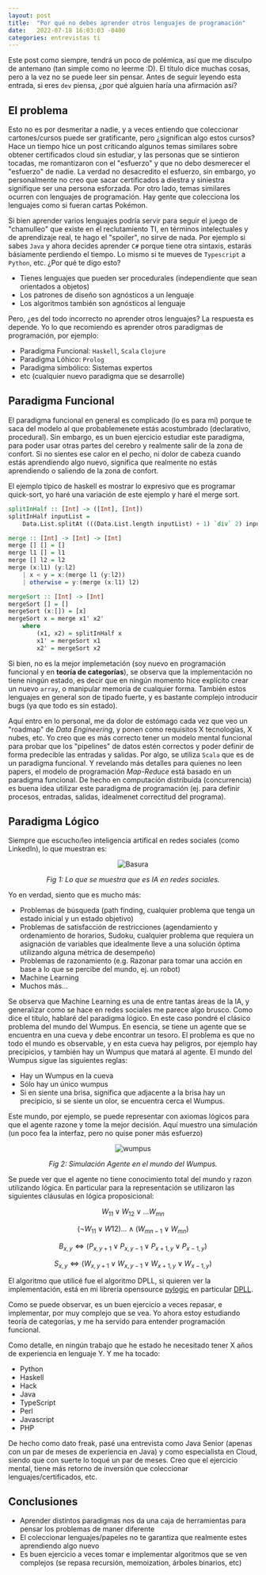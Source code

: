 ```yaml
---
layout: post
title:  "Por qué no debes aprender otros lenguajes de programación"
date:   2022-07-18 16:03:03 -0400
categories: entrevistas ti
---
```


Este post como siempre, tendrá un poco de polémica, así que me disculpo de antemano (tan simple como no leerme :D). El título dice muchas cosas, pero a la vez no se puede leer sin pensar. Antes de seguir leyendo esta entrada, si eres `dev` piensa, ¿por qué alguien haría una afirmación así?

## El problema ##

Esto no es por desmeritar a nadie, y a veces entiendo que coleccionar cartones/cursos puede ser gratificante, pero ¿significan algo estos cursos? Hace un tiempo hice un post criticando algunos temas similares sobre obtener certificados cloud sin estudiar, y las personas que se sintieron tocadas, me romantizaron con el "esfuerzo" y que no debo desmerecer el "esfuerzo" de nadie. La verdad no desacredito el esfuerzo, sin embargo, yo personalmente no creo que sacar certificados a diestra y siniestra signifique ser una persona esforzada. Por otro lado, temas similares ocurren con lenguajes de programación. Hay gente que colecciona los lenguajes como si fueran cartas Pokémon.

Si bien aprender varios lenguajes podría servir para seguir el juego de "chamulleo" que existe en el reclutamiento TI, en términos intelectuales y de aprendizaje real, te hago el "spoiler", no sirve de nada. Por ejemplo si sabes `Java` y ahora decides aprender `C#` porque tiene otra sintaxis, estarás básiamente perdiendo el tiempo. Lo mismo si te mueves de `Typescript` a `Python`, etc. ¿Por qué te digo esto?

* Tienes lenguajes que pueden ser procedurales (independiente que sean orientados a objetos)
* Los patrones de diseño son agnósticos a un lenguaje
* Los algoritmos también son agnósticos al lenguaje

Pero, ¿es del todo incorrecto no aprender otros lenguajes? La respuesta es depende. Yo lo que recomiendo es aprender otros paradigmas de programación, por ejemplo:

* Paradigma Funcional: `Haskell`, `Scala` `Clojure`
* Paradigma Lóhico: `Prolog`
* Paradigma simbólico: Sistemas expertos
* etc (cualquier nuevo paradigma que se desarrolle)

## Paradigma Funcional ##

El paradigma funcional en general es complicado (lo es para mí) porque te saca del modelo al que probablemenete estás acostumbrado (declarativo, procedural). Sin embargo, es un buen ejercicio estudiar este paradigma, para poder usar otras partes del cerebro y realmente salir de la zona de confort. Si no sientes ese calor en el pecho, ni dolor de cabeza cuando estás aprendiendo algo nuevo, significa que realmente no estás aprendiendo o saliendo de la zona de confort.

El ejemplo típico de haskell es mostrar lo expresivo que es programar quick-sort, yo haré una variación de este ejemplo y haré el merge sort.

```haskell
splitInHalf :: [Int] -> ([Int], [Int])
splitInHalf inputList = 
    Data.List.splitAt (((Data.List.length inputList) + 1) `div` 2) inputList

merge :: [Int] -> [Int] -> [Int]
merge [] [] = []
merge l1 [] = l1
merge [] l2 = l2
merge (x:l1) (y:l2)
    | x < y = x:(merge l1 (y:l2))
    | otherwise = y:(merge (x:l1) l2)

mergeSort :: [Int] -> [Int]
mergeSort [] = []
mergeSort (x:[]) = [x]
mergeSort x = merge x1' x2'
    where
        (x1, x2) = splitInHalf x
        x1' = mergeSort x1
        x2' = mergeSort x2
```

Si bien, no es la mejor implemetación (soy nuevo en programación funcional y en **teoría de categorías**), se observa que la implementación no tiene ningún estado, es decir que en ningún momento hice explícito crear un nuevo `array`, o manipular memoria de cualquier forma. También estos lenguajes en general son de tipado fuerte, y es bastante complejo introducir bugs (ya que todo es sin estado). 

Aquí entro en lo personal, me da dolor de estómago cada vez que veo un "roadmap" de *Data Engineering*, y ponen como requisitos X tecnologías, X nubes, etc. Yo creo que es más correcto tener un modelo mental funcional para probar que los "pipelines" de datos estén correctos y poder definir de forma predecible las entradas y salidas. Por algo, se utiliza `Scala` que es de un paradigma funcional. Y revelando más detalles para quienes no leen papers, el modelo de programación *Map-Reduce* está basado en un paradigma funcional. De hecho en computación distribuida (concurrencia) es buena idea utilizar este paradigma de programación (ej. para definir procesos, entradas, salidas, idealmenet correctitud del programa).

## Paradigma Lógico ##

Siempre que escucho/leo inteligencia artifical en redes sociales (como LinkedIn), lo que muestran es:

<div align="center">

![Basura](https://gist.githubusercontent.com/dpalmasan/103d61ae06cfd3e7dee7888b391c1792/raw/6edc0d76513d4591c9531df56e8f7c97ba37926c/example.png)

_Fig 1: Lo que se muestra que es IA en redes sociales._

</div>

Yo en verdad, siento que es mucho más:

* Problemas de búsqueda (path finding, cualquier problema que tenga un estado inicial y un estado objetivo)
* Problemas de satisfacción de restricciones (agendamiento y ordenamiento de horarios, Sudoku, cualquier problema que requiera un asignación de variables que idealmente lleve a una solución óptima utilizando alguna métrica de desempeño)
* Problemas de razonamiento (e.g. Razonar para tomar una acción en base a lo que se percibe del mundo, ej. un robot)
* Machine Learning
* Muchos más...

Se observa que Machine Learning es una de entre tantas áreas de la IA, y generalizar como se hace en redes sociales me parece algo brusco. Como dice el título, hablaré del paradigma lógico. En este caso pondré el clásico problema del mundo del Wumpus. En esencia, se tiene un agente que se encuentra en una cueva y debe encontrar un tesoro. El problema es que no todo el mundo es observable, y en esta cueva hay peligros, por ejemplo hay precipicios, y también hay un Wumpus que matará al agente. El mundo del Wumpus sigue las siguientes reglas:

* Hay un Wumpus en la cueva
* Sólo hay un único wumpus
* Si en siente una brisa, significa que adjacente a la brisa hay un precipicio, si se siente un olor, se encuentra cerca el Wumpus.

Este mundo, por ejemplo, se puede representar con axiomas lógicos para que el agente razone y tome la mejor decisión. Aquí muestro una simulación (un poco fea la interfaz, pero no quise poner más esfuerzo)



<div align="center">

![wumpus](https://gist.githubusercontent.com/dpalmasan/103d61ae06cfd3e7dee7888b391c1792/raw/47f0b27c76ce7e3cd1304c473cc127059a506ff6/wumpus-sim.gif.gif)

_Fig 2: Simulación Agente en el mundo del Wumpus._

</div>

Se puede ver que el agente no tiene conocimiento total del mundo y razon utilizando lógica. En particular para la representación se utilizaron las siguientes cláusulas en lógica proposicional:

$$W_{11} \lor W_{12} \lor \ldots W_{mn}$$

$$(\neg W_{11} \lor W{12}) ... \land (W_{mn-1} \lor W_{mn})$$

$$B_{x,y} \iff (P_{x,y+1} \lor P_{x,y-1} \lor P_{x+1,y} \lor P_{x-1,y})$$

$$S_{x,y} \iff (W_{x,y+1} \lor W_{x,y-1} \lor W_{x+1,y} \lor W_{x-1,y})$$

El algoritmo que utilicé fue el algoritmo DPLL, si quieren ver la implementación, está en mi librería opensource [pylogic](https://github.com/dpalmasan/py-logic) en particular [DPLL](https://github.com/dpalmasan/py-logic/blob/main/pylogic/propositional.py#L633).

Como se puede observar, es un buen ejercicio a veces repasar, e implementar, por muy complejo que se vea. Yo ahora estoy estudiando teoría de categorías, y me ha servido para entender programación funcional.

Como detalle, en ningún trabajo que he estado he necesitado tener X años de experiencia en lenguaje Y. Y me ha tocado:

* Python
* Haskell
* Hack
* Java
* TypeScript
* Perl
* Javascript
* PHP

De hecho como dato freak, pasé una entrevista como Java Senior (apenas con un par de meses de experiencia en Java) y como especialista en Cloud, siendo que con suerte lo toqué un par de meses. Creo que el ejercicio mental, tiene más retorno de inversión que coleccionar lenguajes/certificados, etc.

## Conclusiones ##

* Aprender distintos paradigmas nos da una caja de herramientas para pensar los problemas de maner diferente
* El coleccionar lenguajes/papeles no te garantiza que realmente estes aprendiendo algo nuevo
* Es buen ejercicio a veces tomar e implementar algoritmos que se ven complejos (se repasa recursión, memoization, árboles binarios, etc)